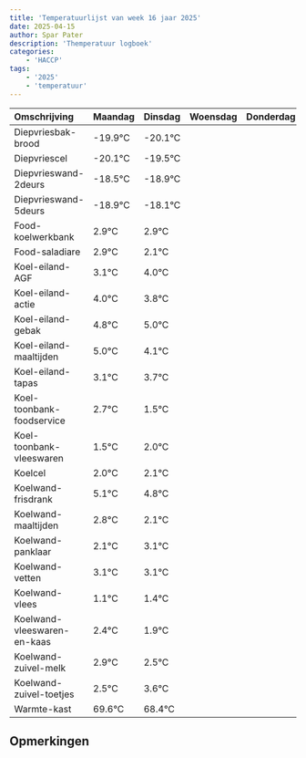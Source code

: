 ```yaml
---
title: 'Temperatuurlijst van week 16 jaar 2025'
date: 2025-04-15
author: Spar Pater
description: 'Themperatuur logboek'
categories:
    - 'HACCP'
tags:
    - '2025'
    - 'temperatuur'
---
```

|Omschrijving|Maandag|Dinsdag|Woensdag|Donderdag|Vrijdag|Zaterdag|Zondag|
|:---|:---|:---|:---|:---|:---|:---|:---|
|Diepvriesbak-brood|-19.9°C|-20.1°C| | | | | |
|Diepvriescel|-20.1°C|-19.5°C| | | | | |
|Diepvrieswand-2deurs|-18.5°C|-18.9°C| | | | | |
|Diepvrieswand-5deurs|-18.9°C|-18.1°C| | | | | |
|Food-koelwerkbank|2.9°C|2.9°C| | | | | |
|Food-saladiare|2.9°C|2.1°C| | | | | |
|Koel-eiland-AGF|3.1°C|4.0°C| | | | | |
|Koel-eiland-actie|4.0°C|3.8°C| | | | | |
|Koel-eiland-gebak|4.8°C|5.0°C| | | | | |
|Koel-eiland-maaltijden|5.0°C|4.1°C| | | | | |
|Koel-eiland-tapas|3.1°C|3.7°C| | | | | |
|Koel-toonbank-foodservice|2.7°C|1.5°C| | | | | |
|Koel-toonbank-vleeswaren|1.5°C|2.0°C| | | | | |
|Koelcel|2.0°C|2.1°C| | | | | |
|Koelwand-frisdrank|5.1°C|4.8°C| | | | | |
|Koelwand-maaltijden|2.8°C|2.1°C| | | | | |
|Koelwand-panklaar|2.1°C|3.1°C| | | | | |
|Koelwand-vetten|3.1°C|3.1°C| | | | | |
|Koelwand-vlees|1.1°C|1.4°C| | | | | |
|Koelwand-vleeswaren-en-kaas|2.4°C|1.9°C| | | | | |
|Koelwand-zuivel-melk|2.9°C|2.5°C| | | | | |
|Koelwand-zuivel-toetjes|2.5°C|3.6°C| | | | | |
|Warmte-kast|69.6°C|68.4°C| | | | | |

## Opmerkingen


